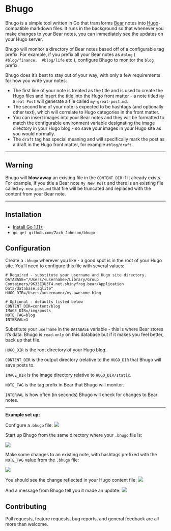 # Bhugo

Bhugo is a simple tool written in Go that transforms [Bear](https://bear.app/) notes into [Hugo](https://gohugo.io/)-compatible markdown files. It runs in the background so that whenever you make changes to your Bear notes, you can immediately see the updates on your Hugo server.

Bhugo will monitor a directory of Bear notes based off of a configurable tag prefix. For example, if you prefix all your Bear notes as `#blog`  ( `#blog/finance,  #blog/life`  etc.), configure Bhugo to monitor the `blog` prefix.

Bhugo does it’s best to stay out of your way, with only a few requirements for how you write your notes:
- The first line of your note is treated as the title and is used to create the Hugo files and insert the title into the Hugo front matter - a note titled `My Great Post` will generate a file called `my-great-post.md`.
- The second line of your note is expected to be hashtags (and optionally other text), which will correlate to Hugo categories in the front matter.
- You can insert images into your Bear notes and they will be formatted to match the configurable environment variable designating the image directory in your Hugo blog - so save your images in your Hugo site as you would normally.
- The `draft` tag has special meaning and will specifically mark the post as a draft in the Hugo front matter, for example `#blog/draft`.

- - - -
## **Warning**
Bhugo will **blow away** an existing file in the `CONTENT_DIR` if it already exists. For example, if you title a Bear note `My New Post` and there is an existing file called `my-new-post.md` that file will be truncated and replaced with the content from your Bear note.

- - - -

## Installation
- [Install Go 1.11+](https://golang.org/dl/) 
- `go get github.com/Zach-Johnson/bhugo`

## Configuration
Create a `.bhugo` wherever you like - a good spot is in the root of your Hugo site.  You’ll need to configure this file with several values:

```
# Required - substitute your username and Hugo site directory.
DATABASE="/Users/<username>/Library/Group Containers/9K33E3U3T4.net.shinyfrog.bear/Application Data/database.sqlite"
HUGO_DIR=/Users/<username>/my-awesome-blog

# Optional - defaults listed below
CONTENT_DIR=content/blog
IMAGE_DIR=/img/posts
NOTE_TAG=blog
INTERVAL=1
```

Substitute your `username` in the `DATABASE` variable - this is where Bear stores it’s data. Bhugo is `read-only` on this database but if it makes you feel better, back up that file.

`HUGO_DIR` is the root directory of your Hugo blog.

`CONTENT_DIR` is the output directory (relative to the `HUGO_DIR` that Bhugo will save posts to.

`IMAGE_DIR` is the image directory relative to `HUGO_DIR/static`.

`NOTE_TAG` is the tag prefix in Bear that Bhugo will monitor.

`INTERVAL` is how often (in seconds) Bhugo will check for changes to Bear notes.

- - - -

**Example set up:**

Configure a .`bhugo` file:
![](../assets/bhugo-file.png?raw=true)

Start up Bhugo from the same directory where your `.bhugo` file is:

![](../assets/bhugo-start.png?raw=true)


Make some changes to an existing note, with hashtags prefixed with the `NOTE_TAG` value from the `.bhugo` file:

![](../assets/bhugo-changes.png?raw=true)


You should see the change reflected in your Hugo content file:
![](../assets/bhugo-content.png?raw=true)


And a message from Bhugo tell you it made an update: 
![](../assets/bhugo-updated.png?raw=true)


## Contributing
Pull requests, feature requests, bug reports, and general feedback are all more than welcome.
